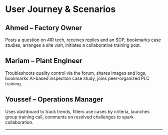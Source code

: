 # User Journey & Scenarios

## Ahmed – Factory Owner
Posts a question on 4IR tech, receives replies and an SOP, bookmarks case studies, arranges a site visit, initiates a collaborative training post.

## Mariam – Plant Engineer
Troubleshoots quality control via the forum, shares images and logs, bookmarks AI-based inspection case study, joins peer-organized PLC training.

## Youssef – Operations Manager
Uses dashboard to track trends, filters use cases by criteria, launches group training call, comments on resolved challenges to spark collaboration.

---